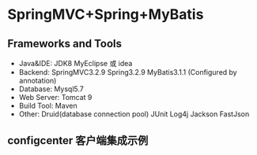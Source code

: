 SpringMVC+Spring+MyBatis
========================

Frameworks and Tools
-----------------------------------
* Java&IDE: JDK8 MyEclipse 或 idea
* Backend:  SpringMVC3.2.9 Spring3.2.9 MyBatis3.1.1 (Configured by annotation)
* Database: Mysql5.7
* Web Server: Tomcat 9
* Build Tool: Maven
* Other: Druid(database connection pool) JUnit Log4j Jackson FastJson


configcenter 客户端集成示例
-----------------------------------
